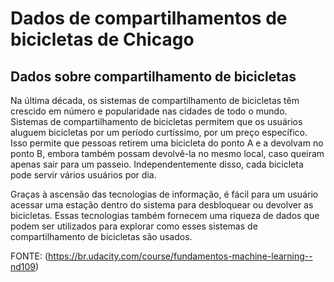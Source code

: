 # Dados de compartilhamentos de bicicletas de Chicago

## Dados sobre compartilhamento de bicicletas
Na última década, os sistemas de compartilhamento de bicicletas têm crescido em
número e popularidade nas cidades de todo o mundo. Sistemas de compartilhamento
de bicicletas permitem que os usuários aluguem bicicletas por um período
curtíssimo, por um preço específico. Isso permite que pessoas retirem uma
bicicleta do ponto A e a devolvam no ponto B, embora também possam devolvê-la no
mesmo local, caso queiram apenas sair para um passeio. Independentemente disso,
cada bicicleta pode servir vários usuários por dia.

Graças à ascensão das tecnologias de informação, é fácil para um usuário acessar
uma estação dentro do sistema para desbloquear ou devolver as bicicletas. Essas
tecnologias também fornecem uma riqueza de dados que podem ser utilizados para
explorar como esses sistemas de compartilhamento de bicicletas são usados.

FONTE: (https://br.udacity.com/course/fundamentos-machine-learning--nd109)
